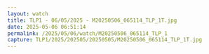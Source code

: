 ```yaml
---
layout: watch
title: TLP1 - 06/05/2025 - M20250506_065114_TLP_1T.jpg
date: 2025-05-06 06:51:14
permalink: /2025/05/06/watch/M20250506_065114_TLP_1
capture: TLP1/2025/202505/20250505/M20250506_065114_TLP_1T.jpg
---
```


